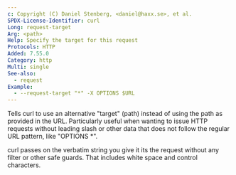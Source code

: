 ```yaml
---
c: Copyright (C) Daniel Stenberg, <daniel@haxx.se>, et al.
SPDX-License-Identifier: curl
Long: request-target
Arg: <path>
Help: Specify the target for this request
Protocols: HTTP
Added: 7.55.0
Category: http
Multi: single
See-also:
  - request
Example:
  - --request-target "*" -X OPTIONS $URL
---
```


Tells curl to use an alternative "target" (path) instead of using the path as
provided in the URL. Particularly useful when wanting to issue HTTP requests
without leading slash or other data that does not follow the regular URL
pattern, like "OPTIONS *".

curl passes on the verbatim string you give it its the request without any
filter or other safe guards. That includes white space and control characters.
